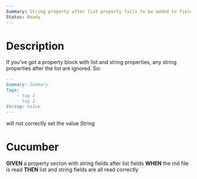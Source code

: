 ```yaml
---
Summary: String property after list property fails to be added to fields
Status: Ready
---
```


# Description

If you've got a property block with list and string properties, any string
properties after the list are ignored. So:

```md
---
Summary: Summary
Tags:
    - tag 1
    - tag 2
String: Value
---
```

will not correctly set the value String

# Cucumber

**GIVEN** a property secton with string fields after list fields
**WHEN** the md file is read
**THEN** list and string fields are all read correctly
